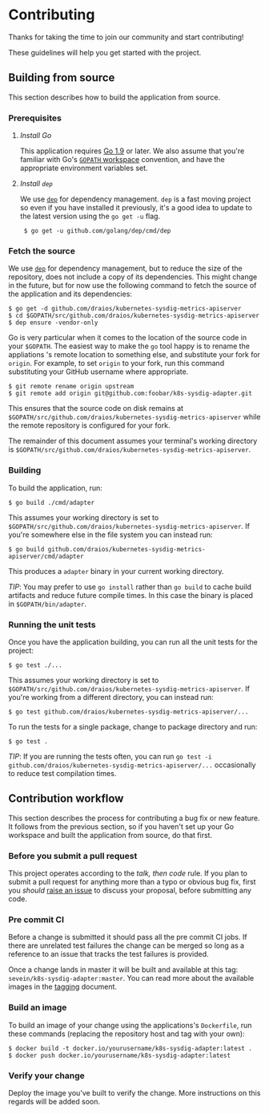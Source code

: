 # Contributing

Thanks for taking the time to join our community and start contributing!

These guidelines will help you get started with the project.

## Building from source

This section describes how to build the application from source.

### Prerequisites

1. *Install Go*

    This application requires [Go 1.9][1] or later.
    We also assume that you're familiar with Go's [`GOPATH` workspace][3]
    convention, and have the appropriate environment variables set.

2. *Install `dep`*

    We use [`dep`][2] for dependency management. `dep` is a fast moving
    project so even if you have installed it previously, it's a good idea to
    update to the latest version using the `go get -u` flag.

        $ go get -u github.com/golang/dep/cmd/dep

### Fetch the source

We use [`dep`][2] for dependency management, but to reduce the size of the
repository, does not include a copy of its dependencies. This might change in
the future, but for now use the following command to fetch the source of the
application and its dependencies:

    $ go get -d github.com/draios/kubernetes-sysdig-metrics-apiserver
    $ cd $GOPATH/src/github.com/draios/kubernetes-sysdig-metrics-apiserver
    $ dep ensure -vendor-only

Go is very particular when it comes to the location of the source code in your
`$GOPATH`. The easiest way to make the `go` tool happy is to rename the
appliations 's remote location to something else, and substitute your fork for
`origin`. For example, to set `origin` to your fork, run this command
substituting your GitHub username where appropriate.

    $ git remote rename origin upstream
    $ git remote add origin git@github.com:foobar/k8s-sysdig-adapter.git

This ensures that the source code on disk remains at
`$GOPATH/src/github.com/draios/kubernetes-sysdig-metrics-apiserver` while the remote repository
is configured for your fork.

The remainder of this document assumes your terminal's working directory is
`$GOPATH/src/github.com/draios/kubernetes-sysdig-metrics-apiserver`.

### Building

To build the application, run:

    $ go build ./cmd/adapter

This assumes your working directory is set to
`$GOPATH/src/github.com/draios/kubernetes-sysdig-metrics-apiserver`. If you're somewhere else in
the file system you can instead run:

    $ go build github.com/draios/kubernetes-sysdig-metrics-apiserver/cmd/adapter

This produces a `adapter` binary in your current working directory.

_TIP_: You may prefer to use `go install` rather than `go build` to cache build
artifacts and reduce future compile times. In this case the binary is placed in
`$GOPATH/bin/adapter`.

### Running the unit tests

Once you have the application building, you can run all the unit tests for the
project:

    $ go test ./...

This assumes your working directory is set to
`$GOPATH/src/github.com/draios/kubernetes-sysdig-metrics-apiserver`. If you're working from a
different directory, you can instead run:

    $ go test github.com/draios/kubernetes-sysdig-metrics-apiserver/...

To run the tests for a single package, change to package directory and run:

    $ go test .

_TIP_: If you are running the tests often, you can run
`go test -i github.com/draios/kubernetes-sysdig-metrics-apiserver/...` occasionally to reduce
test compilation times.

## Contribution workflow

This section describes the process for contributing a bug fix or new feature.
It follows from the previous section, so if you haven't set up your Go workspace
and built the application from source, do that first.

### Before you submit a pull request

This project operates according to the _talk, then code_ rule.
If you plan to submit a pull request for anything more than a typo or obvious
bug fix, first you _should_ [raise an issue][4] to discuss your proposal,
before submitting any code.

### Pre commit CI

Before a change is submitted it should pass all the pre commit CI jobs.
If there are unrelated test failures the change can be merged so long as a
reference to an issue that tracks the test failures is provided.

Once a change lands in master it will be built and available at this tag:
`sevein/k8s-sysdig-adapter:master`. You can read more about the available images
in the [tagging][5] document.

### Build an image

To build an image of your change using the applications's `Dockerfile`, run
these commands (replacing the repository host and tag with your own):

    $ docker build -t docker.io/yourusername/k8s-sysdig-adapter:latest .
    $ docker push docker.io/yourusername/k8s-sysdig-adapter:latest

### Verify your change

Deploy the image you've built to verify the change. More instructions on this
regards will be added soon.

[1]: https://golang.org/dl/
[2]: https://github.com/golang/dep
[3]: https://golang.org/doc/code.html
[4]: https://github.com/draios/kubernetes-sysdig-metrics-apiserver/issues
[5]: docs/tagging.md
